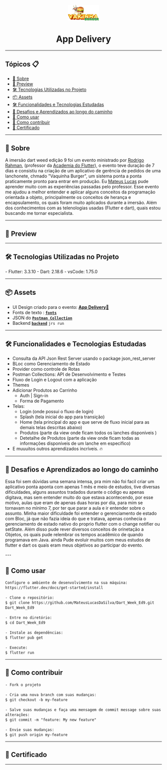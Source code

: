 <p align="center">
    <img src="assets\images\logo.png" width="100" alt="Logo App Filmes"/>
</p>

<h1 align="center">App Delivery</h1>

---

<h2>Tópicos 📋</h2>

   <p>

   - [📖 Sobre](#-sobre)
   - [📱 Preview](#-preview)
   - [🛠️ Tecnologias Utilizadas no Projeto](#%EF%B8%8F-🛠️Tecnologias-Utilizadas-no-Projeto)
   - [📦 Assets](#-assets)
   - [🛠️ Funcionalidades e Tecnologias Estudadas](#%EF%B8%8F-funcionalidades-e-tecnologias-estudadas)
   - [🤯 Desafios e Aprendizados ao longo do caminho](#-desafios-e-aprendizados-ao-longo-do-caminho)
   - [🤔 Como usar](#-como-usar)
   - [💪 Como contribuir](#-como-contribuir)
   - [📝 Certificado](#-certificado)

   </p>

---

<h2>📖 Sobre</h2>
<p>
    A imersão dart weed edição 9 foi um evento ministrado por <a href="https://github.com/rodrigorahman">Rodrigo Rahman</a>, (professor da <a href="http://academiadoflutter.com.br/">Academia do Flutter</a>), o evento teve duração de 7 dias  e consistiu na criação de um aplicativo de gerência de pedidos de uma lanchonete, chmado "Vaquinha Burger", um sistema ponta a ponta praticamente pronto para entrar em produção. Eu <a href="https://github.com/MateusLucasDaSilva">Mateus Lucas</a> pude aprender muito com as experiências passadas pelo professor. Esse evento me ajudou a melhor entender e aplicar alguns conceitos da programação orientada a objeto, principalmente os conceitos de herança e encapsulamento, os quais foram muito aplicados durante a imersão. Além dos conhecimentos com as telenologias usadas (Flutter e dart), quais estou buscando me tornar especialista.

</p>


---


<h2>📱 Preview</h2>

<p> </p>


---
<h2>🛠️ Tecnologias Utilizadas no Projeto</h2>
  - Flutter: 3.3.10
  - Dart: 2.18.6
  - vsCode: 1.75.0


---


<h2>📦 Assets</h2>

- UI Design criado para o evento: <a href="https://www.figma.com/file/02eLp1LEMaZNbolCNBSyKA/Delivery-App?node-id=4777%3A233&t=dfYp5FJNF7u9f2FC-1">**App Delivery📱**</a>
- Fonts de texto : <a href="https://drive.google.com/file/d/1pOU2LEhodnJmK2jzwJWcfsMNpCl6T7JQ/view?usp=share_link
">**`fonts`**</a>
- JSON do <a href="https://drive.google.com/file/d/1T87zMkOjIGl9-pUppl7ke5CwNNaQg_50/view?usp=share_link">**`Postman Collection`**</a>
- Backend <a href="https://drive.google.com/file/d/1XNCH9Uqs0wsBou6gPX1TQMfxNDEDCwCX/view?usp=share_link">**`backend`**</a> ``` jrs run ```


---

<h2>🛠️ Funcionalidades e Tecnologias Estudadas</h2>

- Consulta da API Json Rest Server usando o package json_rest_server
- BLoc como Gerenciamento de Estado
- Provider como controle de Rotas
- Postman Collections: API de Desenvolvimento e Testes
- Fluxo de Login e Logout com a aplicação
- Themes
- Adicionar Produtos ao Carrinho 
  - Auth | Sign-in
  - Forma de Pagamento 
- Telas: 
  - Login (onde possui o fluxo de login)
  - Splash (tela inicial do app para transição)
  - Home (tela principal do app e que serve de fluxo inicial para as demais telas descritas abaixo)
  - Produtos (parte da view onde ficam todos os lanches disponíveis )
  - Detetalhe de Produtos (parte da view onde ficam todas as informações disponíveis de um lanche em específico)
- E muuuitos outros aprendizados incríveis. 🔥
   </p>

---


<h2>🤯 Desafios e Aprendizados ao longo do caminho</h2>

<p>
    Essa foi sem dúvidas uma semana intensa, pra mim não foi facil criar um aplicativo ponta aponta com apenas 1 mês e meio de estudos, tive diversas dificuldades, alguns assuntos tradados durante o código eu apenas digitava, mas sem entender muito do que estava acontecendo, por esse motivo, aulas que eram de apenas duas horas por dia, para mim se tornavam no mínimo 7, por ter que parar a aula e ir entender sobre o assunto. Minha maior dificuldade foi entender o gerenciamento de estado com Bloc, já que não fazia ideia do que e tratava, apenas conhecia o gerenciamento de estado nativo do proprio flutter com o change notifier ou setState. Além disso pude rever diversos conceitos de orinetação a Objetos, os quais pude relembrar os tempos acadêmico de quando programava em Java. ainda Pude evoluir muitos com meus estudos de flutter e dart os quais eram meus objetivos ao participar do evento.
</p>
---

<h2>🤔 Como usar</h2>

   ```
   Configure o ambiente de desenvolvimento na sua máquina:
   https://flutter.dev/docs/get-started/install

   - Clone o repositório:
   $ git clone https://github.com/MateusLucasDaSilva/Dart_Week_Ed9.git Dart_Week_Ed9

   - Entre no diretório:
   $ cd Dart_Week_Ed9

   - Instale as dependências:
   $ flutter pub get

   - Execute:
   $ flutter run
   ```

---


<h2>💪 Como contribuir</h2>

   ```
   - Fork o projeto 

   - Cria uma nova branch com suas mudanças:
   $ git checkout -b my-feature

   - Salve suas mudanças e faça uma mensagem de commit message sobre suas alterações:
   $ git commit -m "feature: My new feature"

   - Envie suas mudanças:
   $ git push origin my-feature
   ```

---

<h2>📝 Certificado</h2>



---

